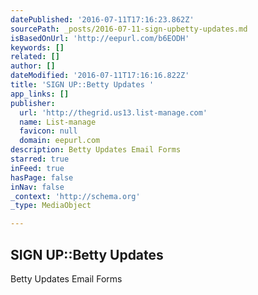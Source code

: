 ```yaml
---
datePublished: '2016-07-11T17:16:23.862Z'
sourcePath: _posts/2016-07-11-sign-upbetty-updates.md
isBasedOnUrl: 'http://eepurl.com/b6EODH'
keywords: []
related: []
author: []
dateModified: '2016-07-11T17:16:16.822Z'
title: 'SIGN UP::Betty Updates '
app_links: []
publisher:
  url: 'http://thegrid.us13.list-manage.com'
  name: List-manage
  favicon: null
  domain: eepurl.com
description: Betty Updates Email Forms
starred: true
inFeed: true
hasPage: false
inNav: false
_context: 'http://schema.org'
_type: MediaObject

---
```

<article style=""><h1>SIGN UP::Betty Updates </h1><p>Betty Updates Email Forms</p></article>